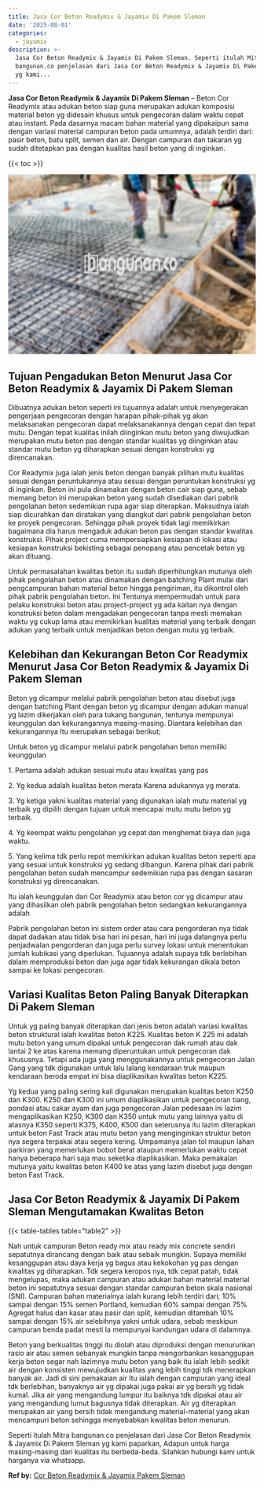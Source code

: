```yaml
---
title: Jasa Cor Beton Readymix & Jayamix Di Pakem Sleman
date: '2025-08-01'
categories:
  - jayamix
description: >-
  Jasa Cor Beton Readymix & Jayamix Di Pakem Sleman. Seperti itulah Mitra
  bangunan.co penjelasan dari Jasa Cor Beton Readymix & Jayamix Di Pakem Sleman
  yg kami...
---
```


**Jasa Cor Beton Readymix & Jayamix Di Pakem Sleman** – Beton Cor Readymix atau adukan beton siap guna merupakan adukan komposisi material beton yg didesain khusus untuk pengecoran dalam waktu cepat atau instant. Pada dasarnya macam bahan material yang dipakaipun sama dengan variasi material campuran beton pada umumnya, adalah terdiri dari: pasir beton, batu split, semen dan air. Dengan campuran dan takaran yg sudah ditetapkan pas dengan kualitas hasil beton yang di inginkan.

{{< toc >}}

![Jasa Cor Beton Readymix & Jayamix Di Pakem Sleman](/images/jasa-cor-readymix-56.png)

## Tujuan Pengadukan Beton Menurut Jasa Cor Beton Readymix & Jayamix Di Pakem Sleman

Dibuatnya adukan beton seperti ini tujuannya adalah untuk menyegerakan pengerjaan pengecoran dengan harapan pihak-pihak yg akan melaksanakan pengecoran dapat melaksanakannya dengan cepat dan tepat mutu. Dengan tepat kualitas inilah diinginkan mutu beton yang diwujudkan merupakan mutu beton pas dengan standar kualitas yg diinginkan atau standar mutu beton yg diharapkan sesuai dengan konstruksi yg direncanakan.

Cor Readymix juga ialah jenis beton dengan banyak pilihan mutu kualitas sesuai dengan peruntukannya atau sesuai dengan peruntukan konstruksi yg di inginkan. Beton ini pula dinamakan dengan beton cair siap guna, sebab memang beton ini merupakan beton yang sudah disediakan dari pabrik pengolahan beton sedemikian rupa agar siap diterapkan. Maksudnya ialah siap dicurahkan dan diratakan yang diangkut dari pabrik pengolahan beton ke proyek pengecoran. Sehingga pihak proyek tidak lagi memikirkan bagaimana dia harus mengaduk adukan beton pas dengan standar kwalitas konstruksi. Pihak project cuma mempersiapkan kesiapan di lokasi atau kesiapan konstruksi bekisting sebagai penopang atau pencetak beton yg akan dituang.

Untuk permasalahan kwalitas beton itu sudah diperhitungkan mutunya oleh pihak pengolahan beton atau dinamakan dengan batching Plant mulai dari pengcampuran bahan material beton hingga pengiriman, itu dikontrol oleh pihak pabrik pengolahan beton. Ini Tentunya mempermudah untuk para pelaku konstruksi beton atau project-project yg ada kaitan nya dengan konstruksi beton dalam mengadakan pengecoran tanpa mesti memakan waktu yg cukup lama atau memikirkan kualitas material yang terbaik dengan adukan yang terbaik untuk menjadikan beton dengan mutu yg terbaik.

## Kelebihan dan Kekurangan Beton Cor Readymix Menurut Jasa Cor Beton Readymix & Jayamix Di Pakem Sleman

Beton yg dicampur melalui pabrik pengolahan beton atau disebut juga dengan batching Plant dengan beton yg dicampur dengan adukan manual yg lazim dikerjakan oleh para tukang bangunan, tentunya mempunyai keunggulan dan kekurangannya masing-masing. Diantara kelebihan dan kekurangannya Itu merupakan sebagai berikut;

Untuk beton yg dicampur melalui pabrik pengolahan beton memiliki keunggulan

1\. Pertama adalah adukan sesuai mutu atau kwalitas yang pas

2\. Yg kedua adalah kualitas beton merata Karena adukannya yg merata.

3\. Yg ketiga yakni kualitas material yang digunakan ialah mutu material yg terbaik yg dipilih dengan tujuan untuk mencapai mutu mutu beton yg terbaik.

4\. Yg keempat waktu pengolahan yg cepat dan menghemat biaya dan juga waktu.

5\. Yang kelima tdk perlu repot memikirkan adukan kualitas beton seperti apa yang sesuai untuk konstruksi yg sedang dibangun. Karena pihak dari pabrik pengolahan beton sudah mencampur sedemikian rupa pas dengan sasaran konstruksi yg direncanakan.

Itu ialah keunggulan dari Cor Readymix atau beton cor yg dicampur atau yang dihasilkan oleh pabrik pengolahan beton sedangkan kekurangannya adalah

Pabrik pengolahan beton ini sistem order atau cara pengorderan nya tidak dapat dadakan atau tidak bisa hari ini pesan, hari ini juga datangnya perlu penjadwalan pengorderan dan juga perlu survey lokasi untuk menentukan jumlah kubikasi yang diperlukan. Tujuannya adalah supaya tdk berlebihan dalam memproduksi beton dan juga agar tidak kekurangan dikala beton sampai ke lokasi pengecoran.

## Variasi Kualitas Beton Paling Banyak Diterapkan Di Pakem Sleman

Untuk yg paling banyak diterapkan dari jenis beton adalah variasi kwalitas beton struktural ialah kwalitas beton K225. Kualitas beton K 225 ini adalah mutu beton yang umum dipakai untuk pengecoran dak rumah atau dak lantai 2 ke atas karena memang diperuntukan untuk pengecoran dak khususnya. Tetapi ada juga yang menggunakannya untuk pengecoran Jalan Gang yang tdk digunakan untuk lalu lalang kendaraan truk maupun kendaraan beroda empat ini bisa diaplikasikan kwalitas beton K225.

Yg kedua yang paling sering kali digunakan merupakan kualitas beton K250 dan K300. K250 dan K300 ini umum diaplikasikan untuk pengecoran tiang, pondasi atau cakar ayam dan juga pengecoran Jalan pedesaan ini lazim mengaplikasikan K250, K300 dan K350 untuk mutu yang lainnya yaitu di atasnya K350 seperti K375, K400, K500 dan seterusnya itu lazim diterapkan untuk beton Fast Track atau mutu beton yang menginginkan struktur beton nya segera terpakai atau segera kering. Umpamanya jalan tol maupun lahan parkiran yang memerlukan bobot berat ataupun memerlukan waktu cepat hanya beberapa hari saja mau seketika diaplikasikan. Maka pemakaian mutunya yaitu kwalitas beton K400 ke atas yang lazim disebut juga dengan beton Fast Track.

## Jasa Cor Beton Readymix & Jayamix Di Pakem Sleman Mengutamakan Kwalitas Beton

{{< table-tables table="table2" >}}

Nah untuk campuran Beton ready mix atau ready mix concrete sendiri sepatutnya dirancang dengan baik atau sebaik mungkin. Supaya memiliki kesanggupan atau daya kerja yg bagus atau kekokohan yg pas dengan kwalitas yg diharapkan. Tdk segera keropos nya, tdk cepat patah, tidak mengelupas, maka adukan campuran atau adukan bahan material material beton ini sepatutnya sesuai dengan standar campuran beton skala nasional (SNI). Campuran bahan materialnya ialah kurang lebih terdiri dari; 10% sampai dengan 15% semen Portland, kemudian 60% sampai dengan 75% Agregat halus dan kasar atau pasir dan split, kemudian ditambah 10% sampai dengan 15% air selebihnya yakni untuk udara, sebab meskipun campuran benda padat mesti Ia mempunyai kandungan udara di dalamnya.

Beton yang berkualitas tinggi itu diolah atau diproduksi dengan menurunkan rasio air atau semen sebanyak mungkin tanpa mengorbankan kesanggupan kerja beton segar nah lazimnya mutu beton yang baik itu ialah lebih sedikit air dengan konsisten mewujudkan kualitas yang lebih tinggi tdk menerapkan banyak air. Jadi di sini pemakaian air Itu ialah dengan campuran yang ideal tdk berlebihan, banyaknya air yg dipakai juga pakai air yg bersih yg tidak kumal. Jika air yang mengandung lumpur itu baiknya tdk dipakai atau air yang mengandung lumut bagusnya tidak diterapkan. Air yg diterapkan merupakan air yang bersih tidak mengandung material-material yang akan mencampuri beton sehingga menyebabkan kwalitas beton menurun.

Seperti itulah Mitra bangunan.co penjelasan dari Jasa Cor Beton Readymix & Jayamix Di Pakem Sleman yg kami paparkan, Adapun untuk harga masing-masing dari kualitas itu berbeda-beda. Silahkan hubungi kami untuk harganya via whatsapp.

**Ref by:** [Cor Beton Readymix & Jayamix Pakem Sleman](https://id.wikipedia.org/wiki/Cor)
